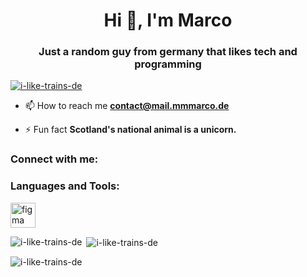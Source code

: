 <h1 align="center">Hi 👋, I'm Marco</h1>
<h3 align="center">Just a random guy from germany that likes tech and programming</h3>

<p align="left"> <a href="https://github.com/ryo-ma/github-profile-trophy"><img src="https://github-profile-trophy.vercel.app/?username=i-like-trains-de" alt="i-like-trains-de" /></a> </p>

- 📫 How to reach me **contact@mail.mmmarco.de**

- ⚡ Fun fact **Scotland's national animal is a unicorn.**

<h3 align="left">Connect with me:</h3>
<p align="left">
</p>

<h3 align="left">Languages and Tools:</h3>
<p align="left"> <a href="https://www.figma.com/" target="_blank" rel="noreferrer"> <img src="https://www.vectorlogo.zone/logos/figma/figma-icon.svg" alt="figma" width="40" height="40"/> </a> </p>

<p><img align="left" src="https://github-readme-stats.vercel.app/api/top-langs?username=i-like-trains-de&show_icons=true&locale=en&layout=compact" alt="i-like-trains-de" /></p>

<p>&nbsp;<img align="center" src="https://github-readme-stats.vercel.app/api?username=i-like-trains-de&show_icons=true&locale=en" alt="i-like-trains-de" /></p>

<p><img align="center" src="https://github-readme-streak-stats.herokuapp.com/?user=i-like-trains-de&" alt="i-like-trains-de" /></p>


<!-- - 👋 Hello
- 👀 I’m interested in programming
- 🌱 I’m currently learning javascript
- 📫 How to reach me i.like.trains@firemail.de -->

<!---
i-like-trains-de/i-like-trains-de is a ✨ special ✨ repository because its `README.md` (this file) appears on your GitHub profile.
You can click the Preview link to take a look at your changes.
--->
